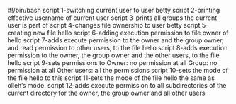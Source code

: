 #!/bin/bash
script 1-switching current user to user betty
script 2-printing effective username of current user
script 3-prints all groups the current user is part of
script 4-changes file ownership to user betty
script 5-creating new file hello
script 6-adding execution permission to file owner of hello
script 7-adds execute permission to the owner and the group owner, and read permission to other users, to the file hello
script 8-adds execution permission to the owner, the group owner and the other users, to the file hello
script 9-sets permissions to Owner: no permission at all Group: no permission at all Other users: all the permissions
script 10-sets the mode of the file hello to this
script 11-sets the mode of the file hello the same as olleh’s mode.
script 12-adds execute permission to all subdirectories of the current directory for the owner, the group owner and all other users

